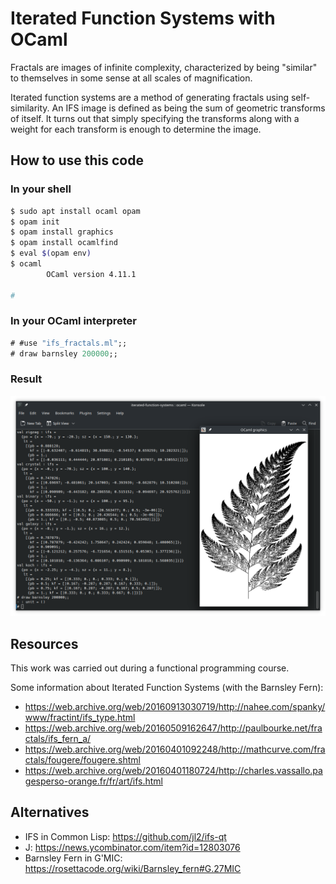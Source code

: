 # Iterated Function Systems with OCaml

Fractals are images of infinite complexity, characterized by being "similar" to
themselves in some sense at all scales of magnification.

Iterated function systems are a method of generating fractals using
self-similarity. An IFS image is defined as being the sum of geometric
transforms of itself. It turns out that simply specifying the transforms along
with a weight for each transform is enough to determine the image.


## How to use this code

### In your shell

```bash
$ sudo apt install ocaml opam
$ opam init
$ opam install graphics
$ opam install ocamlfind
$ eval $(opam env)
$ ocaml
        OCaml version 4.11.1

# 
```

### In your OCaml interpreter

```ocaml
# #use "ifs_fractals.ml";;
# draw barnsley 200000;;
```

### Result

![Barnsley Fern](example/barnsley.png "Barnsley Fern")


## Resources

This work was carried out during a functional programming course.

Some information about Iterated Function Systems (with the Barnsley Fern):

* https://web.archive.org/web/20160913030719/http://nahee.com/spanky/www/fractint/ifs_type.html
* https://web.archive.org/web/20160509162647/http://paulbourke.net/fractals/ifs_fern_a/
* https://web.archive.org/web/20160401092248/http://mathcurve.com/fractals/fougere/fougere.shtml
* https://web.archive.org/web/20160401180724/http://charles.vassallo.pagesperso-orange.fr/fr/art/ifs.html


## Alternatives

* IFS in Common Lisp: https://github.com/jl2/ifs-qt
* J: https://news.ycombinator.com/item?id=12803076
* Barnsley Fern in G'MIC: https://rosettacode.org/wiki/Barnsley_fern#G.27MIC
